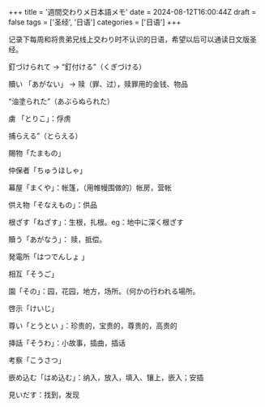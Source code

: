 +++
title = '週間交わりメ日本語メモ'
date = 2024-08-12T16:00:44Z
draft = false
tags = ['圣经', '日语']
categories = ['日语']
+++

记录下每周和将贵弟兄线上交わり时不认识的日语，希望以后可以通读日文版圣经。

<!--more-->

釘づけられて -> “釘付ける”（くぎづける）

贖い 「あがない」 -> 赎（罪、过），赎罪用的金钱、物品

“油塗られた”（あぶらぬられた）

虜 「とりこ」：俘虏

捕らえる”（とらえる）

賜物「たまもの」

仲保者「ちゅうほしゃ」

幕屋「まくや」：帐篷，（用帷幔围做的）帐房，营帐

供え物「そなえもの」：供品

根ざす「ねざす」：生根，扎根。eg：地中に深く根ざす

贖う「あがなう」： 赎，抵偿。

発電所「はつでんしょ 」

相互「そうご」

園「その」：园，花园，地方，场所。（何かの行われる場所。

啓示「けいじ」

尊い「とうとい 」：珍贵的，宝贵的，尊贵的，高贵的

挿話「そうわ」：小故事，插曲，插话

考察「こうさつ」

嵌め込む「はめ込む」：纳入，放入，填入、镶上，嵌入；安插

見いだす：找到，发现









